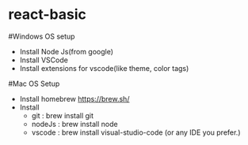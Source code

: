 # react-basic
#Windows OS setup
 - Install Node Js(from google)
 - Install VSCode
 - Install extensions for vscode(like theme, color tags)

#Mac OS Setup 
- Install homebrew https://brew.sh/
- Install 
  - git     : brew install git
  - nodeJs  : brew install node
  - vscode  : brew install visual-studio-code (or any IDE you prefer.)
